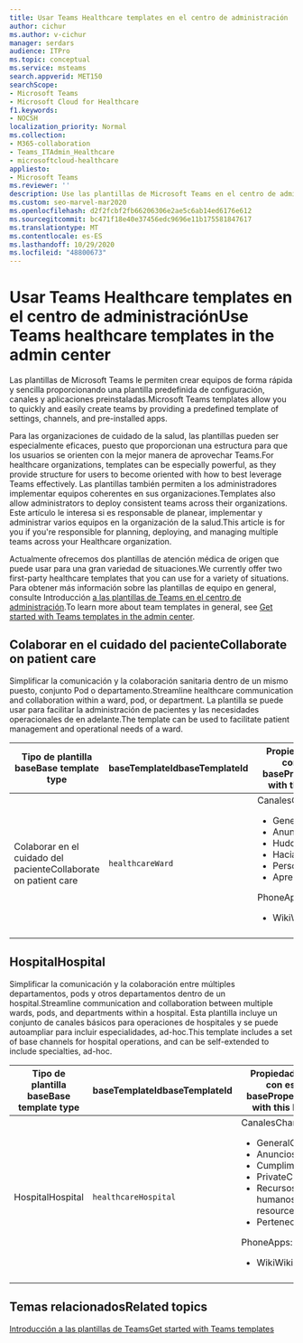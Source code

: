 ```yaml
---
title: Usar Teams Healthcare templates en el centro de administración
author: cichur
ms.author: v-cichur
manager: serdars
audience: ITPro
ms.topic: conceptual
ms.service: msteams
search.appverid: MET150
searchScope:
- Microsoft Teams
- Microsoft Cloud for Healthcare
f1.keywords:
- NOCSH
localization_priority: Normal
ms.collection:
- M365-collaboration
- Teams_ITAdmin_Healthcare
- microsoftcloud-healthcare
appliesto:
- Microsoft Teams
ms.reviewer: ''
description: Use las plantillas de Microsoft Teams en el centro de administración para crear equipos de forma rápida y sencilla proporcionando una plantilla predefinida de configuración, canales y aplicaciones.
ms.custom: seo-marvel-mar2020
ms.openlocfilehash: d2f2fcbf2fb66206306e2ae5c6ab14ed6176e612
ms.sourcegitcommit: bc471f18e40e37456edc9696e11b175581847617
ms.translationtype: MT
ms.contentlocale: es-ES
ms.lasthandoff: 10/29/2020
ms.locfileid: "48800673"
---
```

# <a name="use-teams-healthcare-templates-in-the-admin-center"></a><span data-ttu-id="a31b8-103">Usar Teams Healthcare templates en el centro de administración</span><span class="sxs-lookup"><span data-stu-id="a31b8-103">Use Teams healthcare templates in the admin center</span></span>

<span data-ttu-id="a31b8-104">Las plantillas de Microsoft Teams le permiten crear equipos de forma rápida y sencilla proporcionando una plantilla predefinida de configuración, canales y aplicaciones preinstaladas.</span><span class="sxs-lookup"><span data-stu-id="a31b8-104">Microsoft Teams templates allow you to quickly and easily create teams by providing a predefined template of settings, channels, and pre-installed apps.</span></span>

<span data-ttu-id="a31b8-105">Para las organizaciones de cuidado de la salud, las plantillas pueden ser especialmente eficaces, puesto que proporcionan una estructura para que los usuarios se orienten con la mejor manera de aprovechar Teams.</span><span class="sxs-lookup"><span data-stu-id="a31b8-105">For healthcare organizations, templates can be especially powerful, as they provide structure for users to become oriented with how to best leverage Teams effectively.</span></span> <span data-ttu-id="a31b8-106">Las plantillas también permiten a los administradores implementar equipos coherentes en sus organizaciones.</span><span class="sxs-lookup"><span data-stu-id="a31b8-106">Templates also allow administrators to deploy consistent teams across their organizations.</span></span> <span data-ttu-id="a31b8-107">Este artículo le interesa si es responsable de planear, implementar y administrar varios equipos en la organización de la salud.</span><span class="sxs-lookup"><span data-stu-id="a31b8-107">This article is for you if you're responsible for planning, deploying, and managing multiple teams across your Healthcare organization.</span></span>

<span data-ttu-id="a31b8-108">Actualmente ofrecemos dos plantillas de atención médica de origen que puede usar para una gran variedad de situaciones.</span><span class="sxs-lookup"><span data-stu-id="a31b8-108">We currently offer two first-party healthcare templates that you can use for a variety of situations.</span></span> <span data-ttu-id="a31b8-109">Para obtener más información sobre las plantillas de equipo en general, consulte Introducción [a las plantillas de Teams en el centro de administración](../../get-started-with-teams-templates-in-the-admin-console.md).</span><span class="sxs-lookup"><span data-stu-id="a31b8-109">To learn more about team templates in general, see [Get started with Teams templates in the admin center](../../get-started-with-teams-templates-in-the-admin-console.md).</span></span>

## <a name="collaborate-on-patient-care"></a><span data-ttu-id="a31b8-110">Colaborar en el cuidado del paciente</span><span class="sxs-lookup"><span data-stu-id="a31b8-110">Collaborate on patient care</span></span>

 <span data-ttu-id="a31b8-111">Simplificar la comunicación y la colaboración sanitaria dentro de un mismo puesto, conjunto Pod o departamento.</span><span class="sxs-lookup"><span data-stu-id="a31b8-111">Streamline healthcare communication and collaboration within a ward, pod, or department.</span></span> <span data-ttu-id="a31b8-112">La plantilla se puede usar para facilitar la administración de pacientes y las necesidades operacionales de en adelante.</span><span class="sxs-lookup"><span data-stu-id="a31b8-112">The template can be used to facilitate patient management and operational needs of a ward.</span></span>

| <span data-ttu-id="a31b8-113">Tipo de plantilla base</span><span class="sxs-lookup"><span data-stu-id="a31b8-113">Base template type</span></span> |<span data-ttu-id="a31b8-114">baseTemplateId</span><span class="sxs-lookup"><span data-stu-id="a31b8-114">baseTemplateId</span></span>| <span data-ttu-id="a31b8-115">Propiedades que vienen con esta plantilla base</span><span class="sxs-lookup"><span data-stu-id="a31b8-115">Properties that come with this base template</span></span> |
| ------------------ |---|----------------------------------------------------- |
| <span data-ttu-id="a31b8-116">Colaborar en el cuidado del paciente</span><span class="sxs-lookup"><span data-stu-id="a31b8-116">Collaborate on patient care</span></span> |`healthcareWard` | <span data-ttu-id="a31b8-117">Canales</span><span class="sxs-lookup"><span data-stu-id="a31b8-117">Channels:</span></span><ul><li><span data-ttu-id="a31b8-118">General</span><span class="sxs-lookup"><span data-stu-id="a31b8-118">General</span></span></li><li><span data-ttu-id="a31b8-119">Anuncios</span><span class="sxs-lookup"><span data-stu-id="a31b8-119">Announcements</span></span></li><li><span data-ttu-id="a31b8-120">Huddles</span><span class="sxs-lookup"><span data-stu-id="a31b8-120">Huddles</span></span></li><li><span data-ttu-id="a31b8-121">Hacia</span><span class="sxs-lookup"><span data-stu-id="a31b8-121">Rounds</span></span></li><li><span data-ttu-id="a31b8-122">Personal</span><span class="sxs-lookup"><span data-stu-id="a31b8-122">Staffing</span></span></li><li><span data-ttu-id="a31b8-123">Aprendizaje</span><span class="sxs-lookup"><span data-stu-id="a31b8-123">Training</span></span></li></ul> <span data-ttu-id="a31b8-124">Phone</span><span class="sxs-lookup"><span data-stu-id="a31b8-124">Apps:</span></span> <ul><li><span data-ttu-id="a31b8-125">Wiki</span><span class="sxs-lookup"><span data-stu-id="a31b8-125">Wiki</span></span></li>|
||||

## <a name="hospital"></a><span data-ttu-id="a31b8-126">Hospital</span><span class="sxs-lookup"><span data-stu-id="a31b8-126">Hospital</span></span>

<span data-ttu-id="a31b8-127">Simplificar la comunicación y la colaboración entre múltiples departamentos, pods y otros departamentos dentro de un hospital.</span><span class="sxs-lookup"><span data-stu-id="a31b8-127">Streamline communication and collaboration between multiple wards, pods, and departments within a hospital.</span></span> <span data-ttu-id="a31b8-128">Esta plantilla incluye un conjunto de canales básicos para operaciones de hospitales y se puede autoampliar para incluir especialidades, ad-hoc.</span><span class="sxs-lookup"><span data-stu-id="a31b8-128">This template includes a set of base channels for hospital operations, and can be self-extended to include specialties, ad-hoc.</span></span>

| <span data-ttu-id="a31b8-129">Tipo de plantilla base</span><span class="sxs-lookup"><span data-stu-id="a31b8-129">Base template type</span></span> |<span data-ttu-id="a31b8-130">baseTemplateId</span><span class="sxs-lookup"><span data-stu-id="a31b8-130">baseTemplateId</span></span> | <span data-ttu-id="a31b8-131">Propiedades que vienen con esta plantilla base</span><span class="sxs-lookup"><span data-stu-id="a31b8-131">Properties that come with this base template</span></span> |
| ------------------|-- |----------------------------------------------------- |
|<span data-ttu-id="a31b8-132">Hospital</span><span class="sxs-lookup"><span data-stu-id="a31b8-132">Hospital</span></span>|`healthcareHospital`|<span data-ttu-id="a31b8-133">Canales</span><span class="sxs-lookup"><span data-stu-id="a31b8-133">Channels:</span></span> <ul><li><span data-ttu-id="a31b8-134">General</span><span class="sxs-lookup"><span data-stu-id="a31b8-134">General</span></span><li><span data-ttu-id="a31b8-135">Anuncios</span><span class="sxs-lookup"><span data-stu-id="a31b8-135">Announcements</span></span></li><li><span data-ttu-id="a31b8-136">Cumplimiento</span><span class="sxs-lookup"><span data-stu-id="a31b8-136">Compliance</span></span></li><li><span data-ttu-id="a31b8-137">Private</span><span class="sxs-lookup"><span data-stu-id="a31b8-137">Custodial</span></span></li><li><span data-ttu-id="a31b8-138">Recursos humanos</span><span class="sxs-lookup"><span data-stu-id="a31b8-138">Human resources</span></span></li><li><span data-ttu-id="a31b8-139">Pertenecie</span><span class="sxs-lookup"><span data-stu-id="a31b8-139">Pharmacy</span></span></li></ul> <span data-ttu-id="a31b8-140">Phone</span><span class="sxs-lookup"><span data-stu-id="a31b8-140">Apps:</span></span> <ul><li><span data-ttu-id="a31b8-141">Wiki</span><span class="sxs-lookup"><span data-stu-id="a31b8-141">Wiki</span></span></li></ul>|
||||

## <a name="related-topics"></a><span data-ttu-id="a31b8-142">Temas relacionados</span><span class="sxs-lookup"><span data-stu-id="a31b8-142">Related topics</span></span>

[<span data-ttu-id="a31b8-143">Introducción a las plantillas de Teams</span><span class="sxs-lookup"><span data-stu-id="a31b8-143">Get started with Teams templates</span></span>](../../get-started-with-teams-templates-in-the-admin-console.md)
